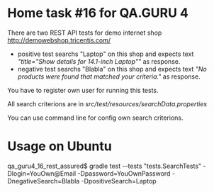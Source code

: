 # Home task #16 for QA.GURU 4

There are two REST API tests for demo internet shop http://demowebshop.tricentis.com/

- positive test searchs "Laptop" on this shop and expects text *"title=\"Show details for 14.1-inch Laptop\""* as response.
- negative test searchs "Blabla" on this shop and expects text *"No products were found that matched your criteria."* as response.

You have to register own user for running this tests.

All search criterions are in *src/test/resources/searchData.properties*

You can use command line for config own search criterions.

# Usage on Ubuntu

qa_guru4_16_rest_assured$ gradle test --tests "tests.SearchTests" -Dlogin=YouOwn@Email -Dpassword=YouOwnPassword -DnegativeSearch=Blabla -DpositiveSearch=Laptop
